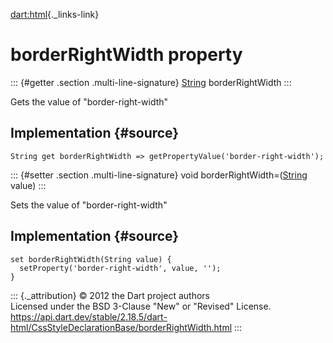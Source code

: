 [dart:html](../../dart-html/dart-html-library){._links-link}

borderRightWidth property
=========================

::: {#getter .section .multi-line-signature}
[String](../../dart-core/string-class) borderRightWidth
:::

Gets the value of \"border-right-width\"

Implementation {#source}
--------------

``` {.language-dart data-language="dart"}
String get borderRightWidth => getPropertyValue('border-right-width');
```

::: {#setter .section .multi-line-signature}
void borderRightWidth=([String](../../dart-core/string-class) value)
:::

Sets the value of \"border-right-width\"

Implementation {#source}
--------------

``` {.language-dart data-language="dart"}
set borderRightWidth(String value) {
  setProperty('border-right-width', value, '');
}
```

::: {._attribution}
© 2012 the Dart project authors\
Licensed under the BSD 3-Clause \"New\" or \"Revised\" License.\
<https://api.dart.dev/stable/2.18.5/dart-html/CssStyleDeclarationBase/borderRightWidth.html>
:::
